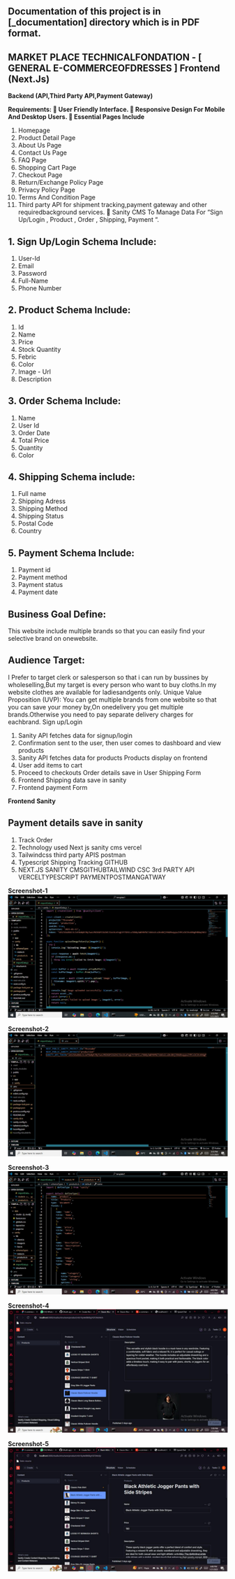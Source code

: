 ## Documentation of this project is in [_documentation] directory which is in PDF format.


## MARKET PLACE TECHNICALFONDATION - [ GENERAL E-COMMERCEOFDRESSES ] Frontend (Next.Js)

**Backend (API,Third Party API,Payment Gateway)**

**Requirements:  User Friendly Interface.  Responsive Design For Mobile And Desktop Users.  Essential Pages Include**

1. Homepage
2. Product Detail Page
3. About Us Page
4. Contact Us Page
5. FAQ Page
6. Shopping Cart Page
7. Checkout Page
8. Return/Exchange Policy Page
9. Privacy Policy Page
10. Terms And Condition Page
11. Third party API for shipment tracking,payment gateway and other requiredbackground services.  Sanity CMS To Manage Data For “Sign Up/Login , Product , Order , Shipping, Payment “.

## 1. Sign Up/Login Schema Include:

1. User-Id
2. Email
3. Password
4. Full-Name
5. Phone Number

## 2. Product Schema Include:

1. Id
2. Name
3. Price
4. Stock Quantity
5. Febric
6. Color
7. Image - Url
8. Description

## 3. Order Schema Include:

1. Name
2. User Id
3. Order Date
4. Total Price
5. Quantity
6. Color

## 4. Shipping Schema include:

1. Full name
2. Shipping Adress
3. Shipping Method
4. Shipping Status
5. Postal Code
6. Country

## 5. Payment Schema Include:

1. Payment id
2. Payment method
3. Payment status
4. Payment date

## Business Goal Define:
This website include multiple brands so that you can easily find your selective brand on onewebsite.

## Audience Target:
I Prefer to target clerk or salesperson so that i can run by bussines by wholeselling,But my
target is every person who want to buy cloths.In my website clothes are available for ladiesandgents only. Unique Value Proposition (UVP):
You can get multiple brands from one website so that you can save your money by,On onedelivery you get multiple brands.Otherwise you need to pay separate delivery charges for eachbrand. Sign up/Login

1. Sanity API fetches data for signup/login
2. Confirmation sent to the user, then user comes to dashboard and view products
3. Sanity API fetches data for products Products display on frontend
4. User add items to cart
5. Proceed to checkouts Order details save in User Shipping Form
6. Frontend Shipping data save in sanity
7. Frontend payment Form

**Frontend**
**Sanity**

## Payment details save in sanity

1. Track Order
2. Technology used Next js sanity cms vercel
3. Tailwindcss third party APIS postman
4. Typescript Shipping Tracking GITHUB
5. NEXT.JS SANITY CMSGITHUBTAILWIND CSC 3rd PARTY API VERCELTYPESCRIPT PAYMENTPOSTMANGATWAY

**Screenshot-1**
![App Screenshot](_documentation/screenshot1.png)

**Screenshot-2**
![App Screenshot](_documentation/screenshot2.png)

**Screenshot-3**
![App Screenshot](_documentation/screenshot3.png)

**Screenshot-4**
![App Screenshot](_documentation/screenshot4.png)

**Screenshot-5**
![App Screenshot](_documentation/screenshot5.png)
